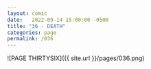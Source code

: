 ```yaml
---
layout: comic
date:   2022-09-14 15:00:00 -0500
title: "36 - DEATH"
categories: page
permalink: /036
---
```

![PAGE THIRTYSIX]({{ site.url }}/pages/036.png)
